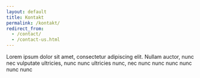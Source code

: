 ```yaml
---
layout: default
title: Kontakt
permalink: /kontakt/
redirect_from:
  - /contact/
  - /contact-us.html
---
```


Lorem ipsum dolor sit amet, consectetur adipiscing elit. Nullam auctor, nunc nec
vulputate ultricies, nunc nunc ultricies nunc, nec nunc nunc nunc nunc nunc nunc
